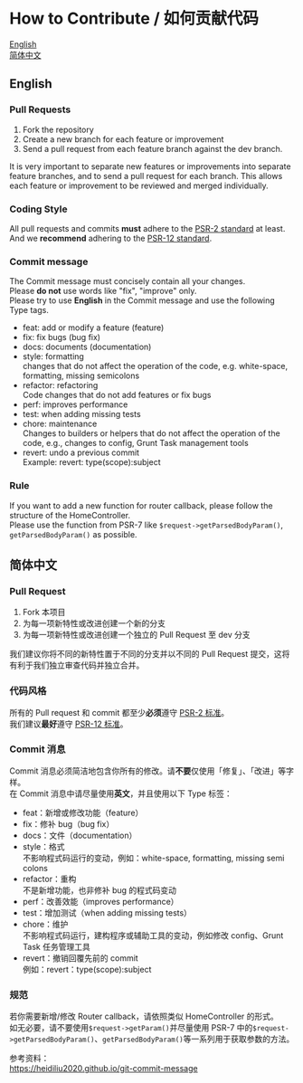# How to Contribute / 如何贡献代码

[English](#English)  
[简体中文](#简体中文)

## English

### Pull Requests

1. Fork the repository
2. Create a new branch for each feature or improvement
3. Send a pull request from each feature branch against the dev branch.

It is very important to separate new features or improvements into separate feature branches, and to send a
pull request for each branch. This allows each feature or improvement to be reviewed and merged individually.

### Coding Style

All pull requests and commits **must** adhere to the [PSR-2 standard](https://github.com/php-fig/fig-standards/blob/master/accepted/PSR-2-coding-style-guide.md) at least.  
And we **recommend** adhering to the [PSR-12 standard](https://github.com/php-fig/fig-standards/blob/master/proposed/extended-coding-style-guide.md).

### Commit message

The Commit message must concisely contain all your changes.  
Please **do not** use words like "fix", "improve" only.    
Please try to use **English** in the Commit message and use the following Type tags.
- feat: add or modify a feature (feature)
- fix: fix bugs (bug fix)
- docs: documents (documentation)
- style: formatting    
        changes that do not affect the operation of the code, e.g. white-space, formatting, missing semicolons
- refactor: refactoring    
        Code changes that do not add features or fix bugs
- perf: improves performance
- test: when adding missing tests
- chore: maintenance    
        Changes to builders or helpers that do not affect the operation of the code, e.g., changes to config, Grunt Task management tools
- revert: undo a previous commit    
        Example: revert: type(scope):subject

### Rule

If you want to add a new function for router callback, please follow the structure of the HomeController.  
Please use the function from PSR-7 like `$request->getParsedBodyParam()`, `getParsedBodyParam()` as possible.

## 简体中文

### Pull Request

1. Fork 本项目
2. 为每一项新特性或改进创建一个新的分支
3. 为每一项新特性或改进创建一个独立的 Pull Request 至 dev 分支

我们建议你将不同的新特性置于不同的分支并以不同的 Pull Request 提交，这将有利于我们独立审查代码并独立合并。

### 代码风格

所有的 Pull request 和 commit 都至少**必须**遵守 [PSR-2 标准](https://github.com/php-fig/fig-standards/blob/master/accepted/PSR-2-coding-style-guide.md)。  
我们建议**最好**遵守 [PSR-12 标准](https://github.com/php-fig/fig-standards/blob/master/proposed/extended-coding-style-guide.md)。

### Commit 消息

Commit 消息必须简洁地包含你所有的修改。请**不要**仅使用「修复」、「改进」等字样。    
在 Commit 消息中请尽量使用**英文**，并且使用以下 Type 标签：
- feat：新增或修改功能（feature）
- fix：修补 bug（bug fix）
- docs：文件（documentation）
- style：格式    
        不影响程式码运行的变动，例如：white-space, formatting, missing semi colons
- refactor：重构    
        不是新增功能，也非修补 bug 的程式码变动
- perf：改善效能（improves performance）
- test：增加测试（when adding missing tests）
- chore：维护    
        不影响程式码运行，建构程序或辅助工具的变动，例如修改 config、Grunt Task 任务管理工具
- revert：撤销回覆先前的 commit    
        例如：revert：type(scope):subject

### 规范

若你需要新增/修改 Router callback，请依照类似 HomeController 的形式。  
如无必要，请不要使用`$request->getParam()`并尽量使用 PSR-7 中的`$request->getParsedBodyParam()`、`getParsedBodyParam()`等一系列用于获取参数的方法。

参考资料：    
<https://heidiliu2020.github.io/git-commit-message>
